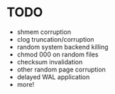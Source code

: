 # TODO

- shmem corruption
- clog truncation/corruption
- random system backend killing
- chmod 000 on random files
- checksum invalidation
- other random page corruption
- delayed WAL application
- more!
